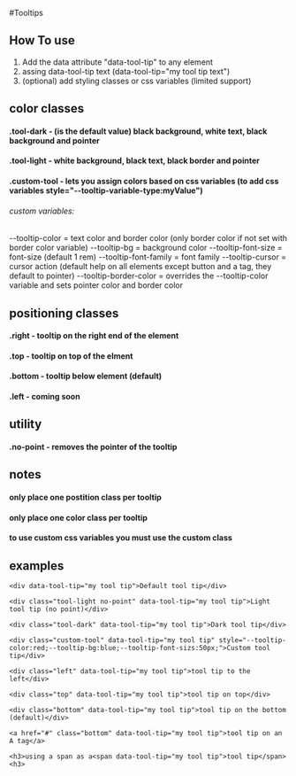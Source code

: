 #Tooltips

## How To use
1. Add the data attribute "data-tool-tip" to any element
2. assing data-tool-tip text (data-tool-tip="my tool tip text")
3. (optional) add styling classes or css variables (limited support)

## color classes
#### .tool-dark - (is the default value) black background, white text, black background and pointer
#### .tool-light - white background, black text, black border and pointer
#### .custom-tool - lets you assign colors based on css variables (to add css variables style="--tooltip-variable-type:myValue")
###### custom variables:
--tooltip-color = text color and border color (only border color if not set with border color variable)
--tooltip-bg = background color
--tooltip-font-size = font-size (default 1 rem)
--tooltip-font-family = font family
--tooltip-cursor = cursor action (default help on all elements except button and a tag, they default to pointer)
--tooltip-border-color = overrides the --tooltip-color variable and sets pointer color and border color

## positioning classes
#### .right - tooltip on the right end of the element
#### .top - tooltip on top of the elment
#### .bottom - tooltip below element (default)
#### .left - coming soon

## utility
#### .no-point - removes the pointer of the tooltip

## notes
#### only place one postition class per tooltip
#### only place one color class per tooltip
#### to use custom css variables you must use the custom class

## examples
```
<div data-tool-tip="my tool tip">Default tool tip</div>
```

```
<div class="tool-light no-point" data-tool-tip="my tool tip">Light tool tip (no point)</div>
```

```
<div class="tool-dark" data-tool-tip="my tool tip">Dark tool tip</div>
```

```
<div class="custom-tool" data-tool-tip="my tool tip" style="--tooltip-color:red;--tooltip-bg:blue;--tooltip-font-sizs:50px;">Custom tool tip</div>
```

```
<div class="left" data-tool-tip="my tool tip">tool tip to the left</div>
```

```
<div class="top" data-tool-tip="my tool tip">tool tip on top</div>
```

```
<div class="bottom" data-tool-tip="my tool tip">tool tip on the bottom (default)</div>
```

```
<a href="#" class="bottom" data-tool-tip="my tool tip">tool tip on an A tag</a>
```

```
<h3>using a span as a<span data-tool-tip="my tool tip">tool tip</span><h3>
```
